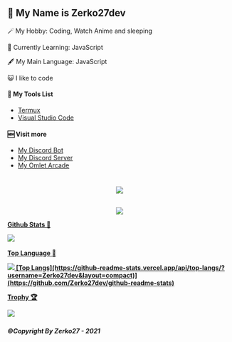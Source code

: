 <h2><b>🥫 My Name is Zerko27dev</b></h2>
<p>🪄 My Hobby: Coding, Watch Anime and sleeping</p>
<p>📝 Currently Learning: <bold>JavaScript</bold></p>
<p>🖋️ My Main Language: JavaScript</p>
<p>😺 I like to code</p>
<h4><b>🔧 My Tools List</b></h4>

- [Termux](https://termux.com)
- [Visual Studio Code](https://code.visualstudio.com)

<h4><b>🆕 Visit more</b></h4>

- [My Discord Bot]()
- [My Discord Server]()
- [My Omlet Arcade](https://omlet.gg/Zerko27)
<h1></h1>
<p align="center">
 <a href="#">
 <img src="https://discord.c99.nl/widget/theme-3/456124229281382401.png"></a>
 </a>
 <br>
 <br>
<p align="center">
 <a href="#">
 <img src="https://komarev.com/ghpvc/?username=Zerko27dev&label=PROFILE+VIEWS"/>
 </a>
 <br>
<p align="center">
    <a href="#">
    <p><b>Github Stats 🎲<b></p>
    <img src="https://github-readme-stats.vercel.app/api?username=Zerko27dev&include_all_commits=true&count_private=true&theme=react&show_icons=true&hide_border=true&title_color=2c98ff&icon_color=2c98ff&bg_color=0d1117"/>
  </a>
  <br>
<p align="center">
    <a href="#">
    <p><b>Top Language 🌳<b></p>
    <img src="https://github-readme-stats.vercel.app/api/top-langs/?username=Zerko27dev&langs_count=10&theme=react&hide_border=true&title_color=2c98ff&icon_color=2c98ff&bg_color=0d1117"/>
[Top Langs](https://github-readme-stats.vercel.app/api/top-langs/?username=Zerko27dev&layout=compact)](https://github.com/Zerko27dev/github-readme-stats)
  </a>
  <br>
<p align="center">
    <a href="#">
    <p><b>Trophy 🏆<b></p>
    <img src="https://github-profile-trophy.vercel.app/?username=Zerko27dev&theme=discord"/>
  </a>
  <br>

<h6><b>©Copyright By Zerko27 - 2021</b></h6>
